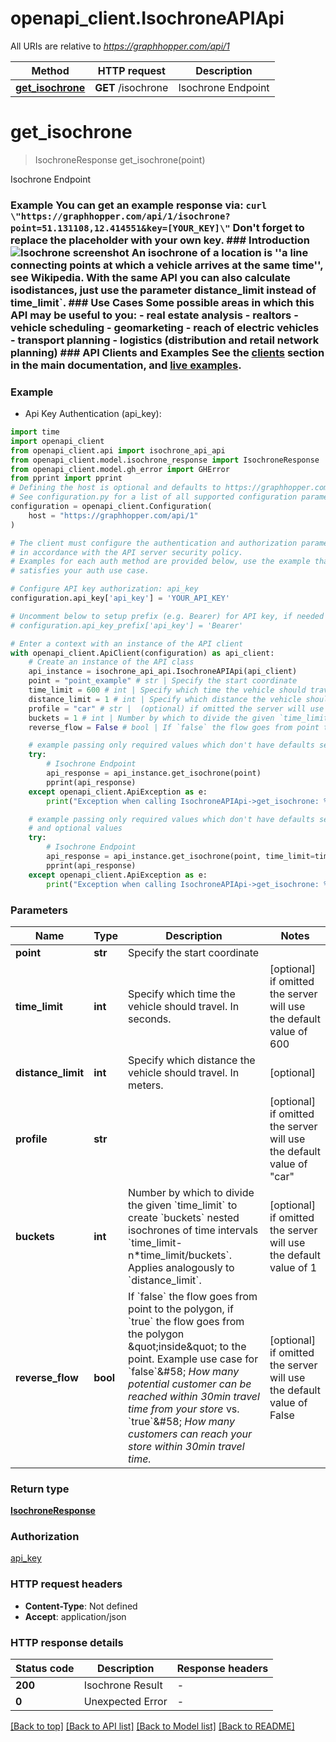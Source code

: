 # openapi_client.IsochroneAPIApi

All URIs are relative to *https://graphhopper.com/api/1*

Method | HTTP request | Description
------------- | ------------- | -------------
[**get_isochrone**](IsochroneAPIApi.md#get_isochrone) | **GET** /isochrone | Isochrone Endpoint


# **get_isochrone**
> IsochroneResponse get_isochrone(point)

Isochrone Endpoint

### Example You can get an example response via:  ``` curl \"https://graphhopper.com/api/1/isochrone?point=51.131108,12.414551&key=[YOUR_KEY]\" ```  Don't forget to replace the placeholder with your own key.  ### Introduction ![Isochrone screenshot](./img/isochrone-example.png)  An isochrone of a location is ''a line connecting points at which a vehicle arrives at the same time'', see Wikipedia. With the same API you can also calculate isodistances, just use the parameter distance_limit instead of time_limit`.  ### Use Cases Some possible areas in which this API may be useful to you:  - real estate analysis - realtors - vehicle scheduling - geomarketing - reach of electric vehicles - transport planning - logistics (distribution and retail network planning)  ### API Clients and Examples See the [clients](#section/API-Clients) section in the main documentation, and [live examples](https://graphhopper.com/api/1/examples/#isochrone). 

### Example

* Api Key Authentication (api_key):

```python
import time
import openapi_client
from openapi_client.api import isochrone_api_api
from openapi_client.model.isochrone_response import IsochroneResponse
from openapi_client.model.gh_error import GHError
from pprint import pprint
# Defining the host is optional and defaults to https://graphhopper.com/api/1
# See configuration.py for a list of all supported configuration parameters.
configuration = openapi_client.Configuration(
    host = "https://graphhopper.com/api/1"
)

# The client must configure the authentication and authorization parameters
# in accordance with the API server security policy.
# Examples for each auth method are provided below, use the example that
# satisfies your auth use case.

# Configure API key authorization: api_key
configuration.api_key['api_key'] = 'YOUR_API_KEY'

# Uncomment below to setup prefix (e.g. Bearer) for API key, if needed
# configuration.api_key_prefix['api_key'] = 'Bearer'

# Enter a context with an instance of the API client
with openapi_client.ApiClient(configuration) as api_client:
    # Create an instance of the API class
    api_instance = isochrone_api_api.IsochroneAPIApi(api_client)
    point = "point_example" # str | Specify the start coordinate
    time_limit = 600 # int | Specify which time the vehicle should travel. In seconds. (optional) if omitted the server will use the default value of 600
    distance_limit = 1 # int | Specify which distance the vehicle should travel. In meters. (optional)
    profile = "car" # str |  (optional) if omitted the server will use the default value of "car"
    buckets = 1 # int | Number by which to divide the given `time_limit` to create `buckets` nested isochrones of time intervals `time_limit-n*time_limit/buckets`. Applies analogously to `distance_limit`. (optional) if omitted the server will use the default value of 1
    reverse_flow = False # bool | If `false` the flow goes from point to the polygon, if `true` the flow goes from the polygon \"inside\" to the point. Example use case for `false`&#58; *How many potential customer can be reached within 30min travel time from your store* vs. `true`&#58; *How many customers can reach your store within 30min travel time.*  (optional) if omitted the server will use the default value of False

    # example passing only required values which don't have defaults set
    try:
        # Isochrone Endpoint
        api_response = api_instance.get_isochrone(point)
        pprint(api_response)
    except openapi_client.ApiException as e:
        print("Exception when calling IsochroneAPIApi->get_isochrone: %s\n" % e)

    # example passing only required values which don't have defaults set
    # and optional values
    try:
        # Isochrone Endpoint
        api_response = api_instance.get_isochrone(point, time_limit=time_limit, distance_limit=distance_limit, profile=profile, buckets=buckets, reverse_flow=reverse_flow)
        pprint(api_response)
    except openapi_client.ApiException as e:
        print("Exception when calling IsochroneAPIApi->get_isochrone: %s\n" % e)
```


### Parameters

Name | Type | Description  | Notes
------------- | ------------- | ------------- | -------------
 **point** | **str**| Specify the start coordinate |
 **time_limit** | **int**| Specify which time the vehicle should travel. In seconds. | [optional] if omitted the server will use the default value of 600
 **distance_limit** | **int**| Specify which distance the vehicle should travel. In meters. | [optional]
 **profile** | **str**|  | [optional] if omitted the server will use the default value of "car"
 **buckets** | **int**| Number by which to divide the given &#x60;time_limit&#x60; to create &#x60;buckets&#x60; nested isochrones of time intervals &#x60;time_limit-n*time_limit/buckets&#x60;. Applies analogously to &#x60;distance_limit&#x60;. | [optional] if omitted the server will use the default value of 1
 **reverse_flow** | **bool**| If &#x60;false&#x60; the flow goes from point to the polygon, if &#x60;true&#x60; the flow goes from the polygon \&quot;inside\&quot; to the point. Example use case for &#x60;false&#x60;&amp;#58; *How many potential customer can be reached within 30min travel time from your store* vs. &#x60;true&#x60;&amp;#58; *How many customers can reach your store within 30min travel time.*  | [optional] if omitted the server will use the default value of False

### Return type

[**IsochroneResponse**](IsochroneResponse.md)

### Authorization

[api_key](../README.md#api_key)

### HTTP request headers

 - **Content-Type**: Not defined
 - **Accept**: application/json


### HTTP response details

| Status code | Description | Response headers |
|-------------|-------------|------------------|
**200** | Isochrone Result |  -  |
**0** | Unexpected Error |  -  |

[[Back to top]](#) [[Back to API list]](../README.md#documentation-for-api-endpoints) [[Back to Model list]](../README.md#documentation-for-models) [[Back to README]](../README.md)

